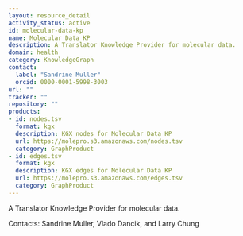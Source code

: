 ```yaml
---
layout: resource_detail
activity_status: active
id: molecular-data-kp
name: Molecular Data KP
description: A Translator Knowledge Provider for molecular data.
domain: health
category: KnowledgeGraph
contact:
  label: "Sandrine Muller"
  orcid: 0000-0001-5998-3003
url: ""
tracker: ""
repository: ""
products:
- id: nodes.tsv
  format: kgx
  description: KGX nodes for Molecular Data KP
  url: https://molepro.s3.amazonaws.com/nodes.tsv
  category: GraphProduct
- id: edges.tsv
  format: kgx
  description: KGX edges for Molecular Data KP
  url: https://molepro.s3.amazonaws.com/edges.tsv
  category: GraphProduct
---
```


A Translator Knowledge Provider for molecular data.

Contacts: Sandrine Muller, Vlado Dancik, and Larry Chung
